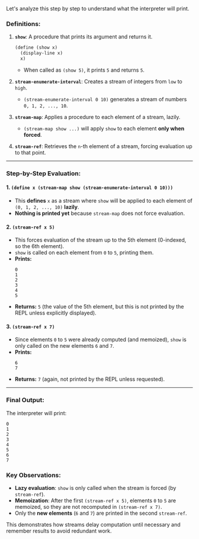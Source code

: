 Let's analyze this step by step to understand what the interpreter will print.

### Definitions:
1. **`show`**: A procedure that prints its argument and returns it.
   ```scheme
   (define (show x)
     (display-line x)
     x)
   ```
   - When called as `(show 5)`, it prints `5` and returns `5`.

2. **`stream-enumerate-interval`**: Creates a stream of integers from `low` to `high`.
   - `(stream-enumerate-interval 0 10)` generates a stream of numbers `0, 1, 2, ..., 10`.

3. **`stream-map`**: Applies a procedure to each element of a stream, lazily.
   - `(stream-map show ...)` will apply `show` to each element **only when forced**.

4. **`stream-ref`**: Retrieves the `n`-th element of a stream, forcing evaluation up to that point.

---

### Step-by-Step Evaluation:

#### 1. `(define x (stream-map show (stream-enumerate-interval 0 10)))`
- This **defines** `x` as a stream where `show` will be applied to each element of `(0, 1, 2, ..., 10)` **lazily**.
- **Nothing is printed yet** because `stream-map` does not force evaluation.

#### 2. `(stream-ref x 5)`
- This forces evaluation of the stream up to the 5th element (0-indexed, so the 6th element).
- `show` is called on each element from `0` to `5`, printing them.
- **Prints:**
  ```
  0
  1
  2
  3
  4
  5
  ```
- **Returns:** `5` (the value of the 5th element, but this is not printed by the REPL unless explicitly displayed).

#### 3. `(stream-ref x 7)`
- Since elements `0` to `5` were already computed (and memoized), `show` is only called on the new elements `6` and `7`.
- **Prints:**
  ```
  6
  7
  ```
- **Returns:** `7` (again, not printed by the REPL unless requested).

---

### Final Output:
The interpreter will print:
```
0
1
2
3
4
5
6
7
```

### Key Observations:
- **Lazy evaluation**: `show` is only called when the stream is forced (by `stream-ref`).
- **Memoization**: After the first `(stream-ref x 5)`, elements `0` to `5` are memoized, so they are not recomputed in `(stream-ref x 7)`.
- Only the **new elements** (`6` and `7`) are printed in the second `stream-ref`.

This demonstrates how streams delay computation until necessary and remember results to avoid redundant work.
